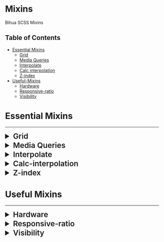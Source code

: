 # Mixins

Bihua SCSS Mixins

## Table of Contents

- [Essential Mixins](#essential-mixins)
  - [Grid](#grid)
  - [Media Queries](#media-queries)
  - [Interpolate](#interpolate)
  - [Calc interpolation](#calc-interpolation)
  - [Z-index](#z-index)
- [Useful-Mixins](#useful-mixins)
  - [Hardware](#hardware)
  - [Responsive-ratio](#responsive-ratio)
  - [Visibility](#visibility)

# Essential Mixins

---

<details>
  <summary id="grid" style="font-size: 1.75em; font-weight: 600">Grid</summary>

```scss
@mixin grid($grid, $column-gap, $margin) {
  display: grid;
  grid-template-columns: repeat($grid, 1fr);
  column-gap: $column-gap;
  padding-left: $margin;
  padding-right: $margin;
}
```

This SCSS/SASS mixin is used to create a CSS grid with equal columns. Here's a line-by-line explanation of what this mixin does:

```scss
@mixin grid($grid, $column-gap, $margin): ;
```

This line defines the grid mixin with three parameters: $grid, $column-gap, and $margin. These parameters will be used to customize the grid based on your needs.

```scss
display: grid;
```

This line applies the CSS property display: grid; to the element where the mixin will be used. This creates a grid with columns.

```scss
grid-template-columns: repeat($grid, 1fr);
```

This line sets the width of the grid columns. The repeat() function is used to repeat the column pattern, where $grid is the desired number of columns, and 1fr indicates that each column should have an equal fraction of the available space.

```scss
column-gap: $column-gap;
```

This line defines the horizontal spacing between columns in the grid. The value of $column-gap is used to specify the desired spacing.

```scss
padding-left: $margin;
```

This line adds spacing to the left of the grid. The value of $margin is used to set the size of the spacing.

```scss
padding-right: $margin;
```

This line adds spacing to the right of the grid. The value of $margin is used to set the size of the spacing.

#### Example

```scss
.container {
  @include grid(3, 10px, 20px);
}
```

In this example, the `.container` class will use the grid mixin with the following values: `$grid = 3` (3 columns), `$column-gap = 10px` (horizontal spacing between columns), and `$margin = 20px` (spacing on the left and right of the grid). This will create a grid with 3 equal columns, a 10px spacing between columns, and a 20px spacing on the left and right of the grid.

</details>

<details>
    <summary id="media-queries" style="font-size: 1.75em; font-weight: 600">Media Queries</summary>

```scss
@mixin mq($width, $type: min) {
  @if map_has_key($breakpoints, $width) {
    $width: map_get($breakpoints, $width);
    @if $type == max {
      $width: $width - 1px;
    }
    @media only screen and (#{$type}-width: $width) {
      @content;
    }
  }
}
```

This SCSS/SASS mixin is used for creating media queries with breakpoint values. Let's go through the explanation line by line:

```scss
@mixin mq($width, $type: min);
```

This line defines the mq mixin with two parameters: `$width` and `$type`. The `$type` parameter is optional and its default value is set to min.

```scss
@if map_has_key($breakpoints, $width) ;
```

This line checks if the `$width` value exists as a key in the `$breakpoints` map.

```scss
$width: map_get($breakpoints, $width);
```

If the `$width` value exists as a key in the `$breakpoints` map, this line retrieves its corresponding value and assigns it to the `$width` variable.

```scss
@if $type == max ;
```

This line checks if the `$type` value is set to max.

```scss
$width: $width - 1px;
```

If `$type` is max, this line subtracts 1px from the `$width` value.

```scss
@media only screen and (#{$type}-width: $width);
```

This line generates the media query using the `$type` and `$width` values. It checks the screen width against the specified type and width.

```scss
@content;
```

This line includes the content inside the media query block. It allows you to write the styles that should be applied when the media query condition is met.

You would need to provide the `$breakpoints` map or the variables file and the desired values for `$width` and $type when using this mixin. The mixin will then generate the appropriate media query based on the provided parameters.

#### Example

```scss
$breakpoints: (
  small: 480px,
  medium: 768px,
  large: 1024px,
);

.container {
  background-color: red;

  @include mq(medium) {
    background-color: blue;
  }

  @include mq(large, max) {
    background-color: green;
  }
}
```

</details>
<details>
    <summary id="interpolate" style="font-size: 1.75em; font-weight: 600">Interpolate</summary>

```scss
@mixin interpolate($properties, $min-screen, $max-screen, $min-value, $max-value) {
	& {
		@each $property in $properties {
			#{$property}: $min-value;
		}

		@media screen and (min-width: $min-screen) {
			@each $property in $properties {
				#{$property}: calc-interpolation($min-screen, $min-value, $max-screen, $max-value);
			}
		}

		@media screen and (min-width: $max-screen) {
			@each $property in $properties {
				#{$property}: $max-value;
			}
		}
	}
```

This mixin is an interpolation function that allows you to define progressive values for a set of CSS properties based on the screen size.

Here's how it works:

You need to pass the following arguments to the mixin:
`$properties: `
a list of CSS properties you want to interpolate.
`$min-screen: `
the minimum screen size from which the values start changing.
`$max-screen:`
the maximum screen size at which the values reach their maximum value.
`$min-value:`
the initial value of the properties.
`$max-value:`
the maximum value of the properties.
The mixin initially sets the properties with the `$min-value`.

It then uses media queries to apply linear interpolation of values between `$min-value` and `$max-value` based on the screen size. This is done by calling a `calc-interpolation()` function with the appropriate arguments.

When the screen size is greater than or equal to `$max-screen`, the properties are set to the `$max-value.`

#### Example

```scss
.my-element {
  @include interpolate(padding, 768px, 1440px, 10px, 20px);
  @include interpolate(font-size, 768px, 1440px, 14px, 18px);
}
```

In this example, the **padding** and **font-size** properties of the element with the class **.my-element** will be interpolated between the values **10px and 20px** for **padding**, and between **14px and 18px** for **font-size**, based on the screen size. The values will start changing from a screen size of 768px and reach their maximum value at 1440px or larger.

</details>
<details>
    <summary id="calc-interpolation" style="font-size: 1.75em; font-weight: 600">Calc-interpolation</summary>

```scss
@function calc-interpolation($min-screen, $min-value, $max-screen, $max-value) {
  $a: calc(($max-value - $min-value) / ($max-screen - $min-screen));
  $b: $min-value - $a * $min-screen;

  $sign: "+";
  @if ($b < 0) {
    $sign: "-";
    $b: abs($b);
  }
  @return calc(#{$a * 100}vw #{$sign} #{$b});
}
```

This function calculates the interpolation formula used in the [interpolation mixin](#interpolate). Here's how it works:

It takes four arguments:

`$min-screen:`
the minimum screen size.
`$min-value:`
the initial value.
`$max-screen:`
the maximum screen size.
`$max-value:`
the maximum value.

It calculates the slope `$a` of the linear equation `y = ax + b`, where `x` represents the screen size and `y` represents the property value. The slope is determined by dividing the difference between the maximum and minimum values by the difference between the maximum and minimum screen sizes.

It calculates the y-intercept $b of the linear equation using the formula b = y - ax, where y is the initial value and x is the minimum screen size. This represents the value of the property when the screen size is equal to the minimum screen size.

It determines the sign for the y-intercept. If `$b` is negative, it changes the sign to a negative sign - and takes the absolute value of `$b`.

It returns the interpolated value using the calc function. The formula `#{$a*100}vw #{$sign} #{$b}` represents the interpolated value as a CSS calc expression, where **vw** represents the viewport width unit.

The calc-interpolation function is used within the interpolation mixin to calculate the interpolated values for the properties based on the screen size.

</details>
<details>
    <summary id="z-index" style="font-size: 1.75em; font-weight: 600">Z-index</summary>

```scss
@function z($name) {
  @if index($z-indexes, $name) {
    @return (index($z-indexes, $name)) + 10;
  } @else {
    @warn 'There is no item "#{$name}" in this list; choose one of: #{$z-indexes}';
    @return null;
  }
}
```

The purpose of this mixin is to determine a z-index value based on the given name.

The mixin begins with a function declaration using the `@function` directive. The function is named **"z"** and takes one parameter, `"$name"`. It checks if the provided `"$name"` exists in a list called `"$z-indexes"` using the `index()` function.

If the `"$name"` is found in the `"$z-indexes"` list, the function returns the corresponding index value incremented by **10**. This is achieved by using the return statement with the addition of **10** to the indexed value.

If the `"$name"` is not found in the `"$z-indexes"` list, the `@else` block is executed. It generates a warning message using the `@warn` directive, indicating that the provided `"$name"` is not present in the list. The warning message includes the available options from the `"$z-indexes"` list. Finally, the function returns null.

#### Example

```scss
$z-indexes: ("content", "sidebar", "header");

.my-first-element {
  z-index: z("content"); // Output: 11
}

.my-second-element {
  z-index: z("sidebar"); // Output: 12
}

.my-third-element {
  z-index: z("header"); // Output: 13
}

.my-other-element {
  z-index: z(
    "footer"
  ); // Warning: 'There is no item "footer" in this list; choose one of: 'header', 'sidebar', 'content'
}
```

</details>

# Useful Mixins

---

<details>
    <summary id="hardware" style="font-size: 1.75em; font-weight: 600">Hardware</summary>

```scss
@mixin hardware($backface: true, $perspective: 1000) {
    @if $backface {
        backface-visibility: hidden;
    }
    perspective: $perspective;
}
```
In the provided example, the `hardware` mixin is defined with two parameters: `$backface` and `$perspective`. By default, the value of `$backface` is set to true, and the value of `$perspective` is set to **1000**. However, you can override these default values when using the mixin.

The `hardware` mixin contains some CSS properties related to hardware acceleration and 3D transformations. If the `$backface` parameter is true, it sets the `backface-visibility` property to `hidden`, which hides the backface of an element during 3D transformations. Additionally, it sets the **perspective** property to the value of the `$perspective` parameter.
#### Example

```scss
.my-element {
  @include hardware($backface: false, $perspective: 1200);
}
```
In the above example, the **hardware** mixin is included in the `.my-element` selector. The `$backface` parameter is overridden with a value of false, which means the **backface-visibility** property won't be applied. The `$perspective` parameter is overridden with a value of **1200**, which sets the perspective property accordingly. The **transform-style** property is also added separately, indicating that the 3D transformations should be preserved for the element.

By using the hardware mixin, you can avoid duplicating the same CSS properties across multiple styles or selectors. It promotes code reusability and allows for easy modification of the properties in a central location, making your code more modular and maintainable.
</details>

<details>
    <summary id="responsive-ratio" style="font-size: 1.75em; font-weight: 600">Responsive-ratio</summary>

```scss
@mixin responsive-ratio($x,$y, $pseudo: false) {
    $padding: unquote( ( $y / $x ) * 100 + '%' );
    @if $pseudo {
        &:before {
            @include pseudo($pos: relative);
            width: 100%;
            padding-top: $padding;
        }
    } @else {
        padding-top: $padding;
    }
}
```
can be used to apply responsive padding based on a given aspect ratio.
Here's an explanation of the code:

The responsive-ratio mixin is defined using the `@mixin` directive, followed by the mixin name and the parameters it accepts (`$x`, `$y`, and `$pseudo` with a default value of false).

Inside the mixin, a variable `$padding` is calculated by dividing `$y` by `$x`, multiplying the result by 100, and appending a percentage sign using string interpolation (#{}). This calculates the padding percentage required to maintain the given aspect ratio.

An `@if` statement is used to check the value of $pseudo. If it's truthy (i.e., not false or null), the code block inside the `@if` statement is executed.

Inside the `@if` block, the `&:before` selector is used to target a pseudo-element. The `@include` directive is used to include the pseudo mixin (not provided in the code snippet) for generating a pseudo-element with relative positioning.

The pseudo-element is styled with a width of 100% and a padding-top value set to the calculated $padding. This ensures that the pseudo-element maintains the specified aspect ratio.

If the `$pseudo` parameter is not truthy (i.e., false or null), the code block inside the @else statement is executed. In this case, the original element (not a pseudo-element) is styled with a padding-top value set to the calculated `$padding`. This applies the responsive padding directly to the element.
#### Example

```scss
.my-element {
  @include responsive-ratio(16, 9);
}
```

</details>

<details>
    <summary id="visibility" style="font-size: 1.75em; font-weight: 600">
    Visibility
    </summary>

```scss
@mixin visibility($value) {
  @if ($value == "hide") {
    display: none;
    visibility: hidden;
    opacity: 0;
    pointer-events: none;
  } @else {
    display: block;
    visibility: visible;
    opacity: 1;
    pointer-events: all;
  }
}
```

This mixin is a reusable piece of code in Sass (a CSS preprocessor) that allows you to quickly define visibility properties for an HTML element. It takes a parameter **`$value`**, which can be either 'hide' or any other value.

If the value is 'hide', the mixin sets the following properties for the element:

`display: none;`
hides the element by making it invisible and removing its space in the layout.

`visibility: hidden;`
makes the element invisible while maintaining its space in the layout.
`opacity: 0;`
makes the element transparent.
`pointer-events: none;`
disables pointer events on the element, so it cannot be clicked or interacted with.

If the value is anything other than 'hide', the mixin sets the following properties for the element:

`display: block;`
displays the element as a block-level element.
`visibility: visible;`
makes the element visible.
`opacity: 1;`
makes the element fully opaque.
`pointer-events: all;`
enables all pointer events on the element, allowing it to be clicked and interacted with.

### Example

```scss
.element {
  @include visibility("hide");
}
```

In this example, the **`.element`** class will have its visibility properties set to 'hide', causing it to be hiddenfrom view and disabled for interaction.

</details>
